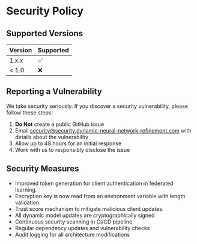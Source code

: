 # Security Policy

## Supported Versions

| Version | Supported          |
| ------- | ------------------ |
| 1.x.x   | :white_check_mark: |
| < 1.0   | :x:                |

## Reporting a Vulnerability

We take security seriously. If you discover a security vulnerability, please follow these steps:

1. **Do Not** create a public GitHub issue
2. Email security@security.dynamic-neural-network-refinement.com with details about the vulnerability
3. Allow up to 48 hours for an initial response
4. Work with us to responsibly disclose the issue

## Security Measures

- Improved token generation for client authentication in federated learning.
- Encryption key is now read from an environment variable with length validation.
- Trust score mechanism to mitigate malicious client updates.
- All dynamic model updates are cryptographically signed
- Continuous security scanning in CI/CD pipeline
- Regular dependency updates and vulnerability checks
- Audit logging for all architecture modifications
